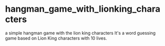 # hangman_game_with_lionking_characters
a simple hangman game with the lion king characters
It's a word guessing game based on Lion King characters with 10 lives.
